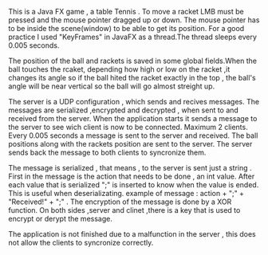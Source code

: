 This is a Java FX game , a table Tennis . To move a racket LMB must be pressed and the mouse pointer dragged up or down. The mouse pointer has to be inside the scene(window) to be able to get its position. For a good practice I used "KeyFrames" in JavaFX as a thread.The thread sleeps every 0.005 seconds.

The position of the ball and rackets is saved in some global fields.When the ball touches the rcaket, depending how high or low on the racket ,it changes its angle so if the ball hited the racket exactly in the top , the ball's angle will be near vertical so the ball will go almost streight up.

The server is a UDP configuration , which sends and recives messages. The messages are serialized ,encrypted and decrypted , when sent to and received from the server. When the application starts it sends a message to the server to see wich client is now to be connected. Maximum 2 clients. Every 0.005 seconds a message is sent to the server and received. The ball positions along with the rackets position are sent to the server. The server sends back the message to both clients to syncronize them.

The message is serialized , that means , to the server is sent just a string . First in the message is the action that needs to be done , an int value. After each value that is serialized ";" is inserted to know when the value is ended. This is useful when deserializating. example of message : action + ";" + "Received!" + ";" . The encryption of the message is done by a XOR function. On both sides ,server and clinet ,there is a key that is used to encrypt or derypt the message.

The application is not finished due to a malfunction in the server , this does not allow the clients to syncronize correctly.
